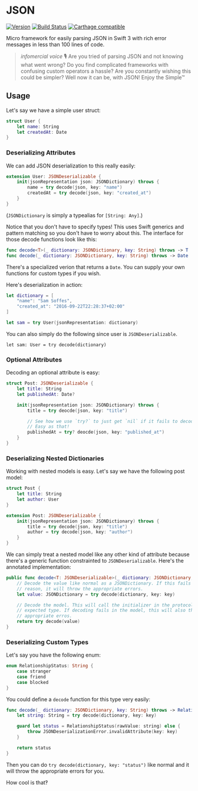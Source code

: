 # JSON

[![Version](https://img.shields.io/github/release/soffes/JSON.svg)](https://github.com/soffes/JSON/releases)
[![Build Status](https://travis-ci.org/soffes/JSON.svg?branch=master)](https://travis-ci.org/soffes/JSON)
[![Carthage compatible](https://img.shields.io/badge/Carthage-compatible-4BC51D.svg?style=flat)](https://github.com/Carthage/Carthage)

Micro framework for easily parsing JSON in Swift 3 with rich error messages in less than 100 lines of code.

> *infomercial voice* 🎙 Are you tried of parsing JSON and not knowing what went wrong? Do you find complicated frameworks with confusing custom operators a hassle? Are you constantly wishing this could be simpler? Well now it can be, with JSON! Enjoy the Simple™


## Usage

Let's say we have a simple user struct:

``` swift
struct User {
    let name: String
    let createdAt: Date
}
```


### Deserializing Attributes

We can add JSON deserialization to this really easily:

``` swift
extension User: JSONDeserializable {
    init(jsonRepresentation json: JSONDictionary) throws {
        name = try decode(json, key: "name")
        createdAt = try decode(json, key: "created_at")
    }
}
```

(`JSONDictionary` is simply a typealias for `[String: Any]`.)

Notice that you don't have to specify types! This uses Swift generics and pattern matching so you don't have to worry about this. The interface for those decode functions look like this:

``` swift
func decode<T>(_ dictionary: JSONDictionary, key: String) throws -> T
func decode(_ dictionary: JSONDictionary, key: String) throws -> Date
```

There's a specialized verion that returns a `Date`. You can supply your own functions for custom types if you wish.

Here's deserialization in action:

``` swift
let dictionary = [
    "name": "Sam Soffes",
    "created_at": "2016-09-22T22:28:37+02:00"
]

let sam = try User(jsonRepresentation: dictionary)
```

You can also simply do the following since user is `JSONDeserializable`.

```
let sam: User = try decode(dictionary)
```

### Optional Attributes

Decoding an optional attribute is easy:

``` swift
struct Post: JSONDeserializable {
    let title: String
    let publishedAt: Date?

    init(jsonRepresentation json: JSONDictionary) throws {
        title = try deocde(json, key: "title")

        // See how we use `try?` to just get `nil` if it fails to decode?
        // Easy as that!
        publishedAt = try? deocde(json, key: "published_at")
    }
}
```

### Deserializing Nested Dictionaries

Working with nested models is easy. Let's say we have the following post model:

``` swift
struct Post {
    let title: String
    let author: User
}

extension Post: JSONDeserializable {
    init(jsonRepresentation json: JSONDictionary) throws {
        title = try decode(json, key: "title")
        author = try decode(json, key: "author")
    }
}
```

We can simply treat a nested model like any other kind of attribute because there's a generic function constrainted to `JSONDeserializable`. Here's the annotated implementation:

``` swift
public func decode<T: JSONDeserializable>(_ dictionary: JSONDictionary, key: String) throws -> T {
    // Decode the value like normal as a JSONDictionary. If this fails for whatever
    // reason, it will throw the appropriate errors.
    let value: JSONDictionary = try decode(dictionary, key: key)

    // Decode the model. This will call the initializer in the protocol for the
    // expected type. If decoding fails in the model, this will also throw the
    // appropriate erros.
    return try decode(value)
}
```


### Deserializing Custom Types

Let's say you have the following enum:

``` swift
enum RelationshipStatus: String {
    case stranger
    case friend
    case blocked
}
```

You could define a `decode` function for this type very easily:

``` swift
func decode(_ dictionary: JSONDictionary, key: String) throws -> RelationshipStatus {
    let string: String = try decode(dictionary, key: key)

    guard let status = RelationshipStatus(rawValue: string) else {
        throw JSONDeserializationError.invalidAttribute(key: key)
    }

    return status
}
```

Then you can do `try decode(dictionary, key: "status")` like normal and it will throw the appropriate errors for you.

How cool is that‽

